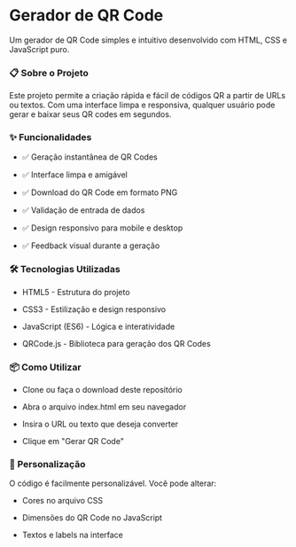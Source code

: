 # Gerador de QR Code
Um gerador de QR Code simples e intuitivo desenvolvido com HTML, CSS e JavaScript puro.

### 📋 Sobre o Projeto
Este projeto permite a criação rápida e fácil de códigos QR a partir de URLs ou textos. Com uma interface limpa e responsiva, qualquer usuário pode gerar e baixar seus QR codes em segundos.

### ✨ Funcionalidades
- ✅ Geração instantânea de QR Codes

- ✅ Interface limpa e amigável

- ✅ Download do QR Code em formato PNG

- ✅ Validação de entrada de dados

- ✅ Design responsivo para mobile e desktop

- ✅ Feedback visual durante a geração

### 🛠️ Tecnologias Utilizadas
- HTML5 - Estrutura do projeto

- CSS3 - Estilização e design responsivo

- JavaScript (ES6) - Lógica e interatividade

- QRCode.js - Biblioteca para geração dos QR Codes

### 📦 Como Utilizar
- Clone ou faça o download deste repositório

- Abra o arquivo index.html em seu navegador

- Insira o URL ou texto que deseja converter

- Clique em "Gerar QR Code"

### 🎨 Personalização
O código é facilmente personalizável. Você pode alterar:

- Cores no arquivo CSS

- Dimensões do QR Code no JavaScript

- Textos e labels na interface
